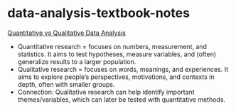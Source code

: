 # data-analysis-textbook-notes

<ins>Quantitative vs Qualitative Data Analysis</ins>

* Quantitative research = focuses on numbers, measurement, and statistics. It aims to test hypotheses, measure variables, and (often) generalize results to a larger population.
* Qualitative research = focuses on words, meanings, and experiences. It aims to explore people’s perspectives, motivations, and contexts in depth, often with smaller groups.
* Connection: Qualitative research can help identify important themes/variables, which can later be tested with quantitative methods.

